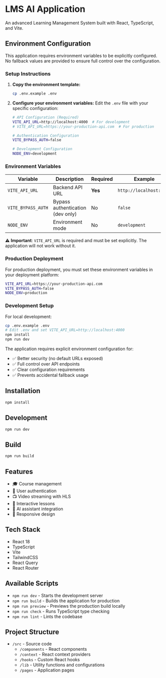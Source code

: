# LMS AI Application

An advanced Learning Management System built with React, TypeScript, and Vite.

## Environment Configuration

This application requires environment variables to be explicitly configured. No fallback values are provided to ensure full control over the configuration.

### Setup Instructions

1. **Copy the environment template:**
   ```bash
   cp .env.example .env
   ```

2. **Configure your environment variables:**
   Edit the `.env` file with your specific configuration:

   ```bash
   # API Configuration (Required)
   VITE_API_URL=http://localhost:4000  # For development
   # VITE_API_URL=https://your-production-api.com  # For production

   # Authentication Configuration
   VITE_BYPASS_AUTH=false

   # Development Configuration
   NODE_ENV=development
   ```

### Environment Variables

| Variable | Description | Required | Example |
|----------|-------------|----------|---------|
| `VITE_API_URL` | Backend API URL | **Yes** | `http://localhost:4000` |
| `VITE_BYPASS_AUTH` | Bypass authentication (dev only) | No | `false` |
| `NODE_ENV` | Environment mode | No | `development` |

⚠️ **Important**: `VITE_API_URL` is required and must be set explicitly. The application will not work without it.

### Production Deployment

For production deployment, you must set these environment variables in your deployment platform:

```bash
VITE_API_URL=https://your-production-api.com
VITE_BYPASS_AUTH=false
NODE_ENV=production
```

### Development Setup

For local development:

```bash
cp .env.example .env
# Edit .env and set VITE_API_URL=http://localhost:4000
npm install
npm run dev
```

The application requires explicit environment configuration for:
- ✅ Better security (no default URLs exposed)
- ✅ Full control over API endpoints
- ✅ Clear configuration requirements
- ✅ Prevents accidental fallback usage

## Installation

```bash
npm install
```

## Development

```bash
npm run dev
```

## Build

```bash
npm run build
```

## Features

- 🎓 Course management
- 👥 User authentication
- 📺 Video streaming with HLS
- 📝 Interactive lessons
- 🤖 AI assistant integration
- 📱 Responsive design

## Tech Stack

- React 18
- TypeScript
- Vite
- TailwindCSS
- React Query
- React Router

## Available Scripts

- `npm run dev` - Starts the development server
- `npm run build` - Builds the application for production
- `npm run preview` - Previews the production build locally
- `npm run check` - Runs TypeScript type checking
- `npm run lint` - Lints the codebase

## Project Structure

- `/src` - Source code
  - `/components` - React components
  - `/context` - React context providers
  - `/hooks` - Custom React hooks
  - `/lib` - Utility functions and configurations
  - `/pages` - Application pages 
